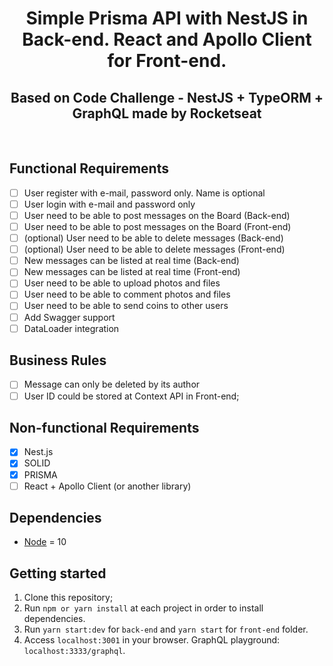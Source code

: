 <h1 align="center">
Simple Prisma API with NestJS in Back-end. React and Apollo Client for Front-end.
</h1>
<h2 align="center">
Based on Code Challenge - NestJS + TypeORM + GraphQL made by Rocketseat
</h2>
<br/>

## Functional Requirements

- [ ] User register with e-mail, password only. Name is optional
- [ ] User login with e-mail and password only
- [ ] User need to be able to post messages on the Board (Back-end)
- [ ] User need to be able to post messages on the Board (Front-end)
- [ ] (optional) User need to be able to delete messages (Back-end)
- [ ] (optional) User need to be able to delete messages (Front-end)
- [ ] New messages can be listed at real time (Back-end)
- [ ] New messages can be listed at real time (Front-end)
- [ ] User need to be able to upload photos and files
- [ ] User need to be able to comment photos and files
- [ ] User need to be able to send coins to other users
- [ ] Add Swagger support
- [ ] DataLoader integration

## Business Rules

- [ ] Message can only be deleted by its author
- [ ] User ID could be stored at Context API in Front-end;

## Non-functional Requirements

- [x] Nest.js
- [x] SOLID
- [x] PRISMA
- [ ] React + Apollo Client (or another library)

## Dependencies

- [Node](https://nodejs.org/en/) = 10

## Getting started

1. Clone this repository;<br />
2. Run `npm or yarn install` at each project in order to install dependencies.<br />
3. Run `yarn start:dev` for `back-end` and `yarn start` for `front-end` folder.<br />
4. Access `localhost:3001` in your browser. GraphQL playground: `localhost:3333/graphql`.<br />
